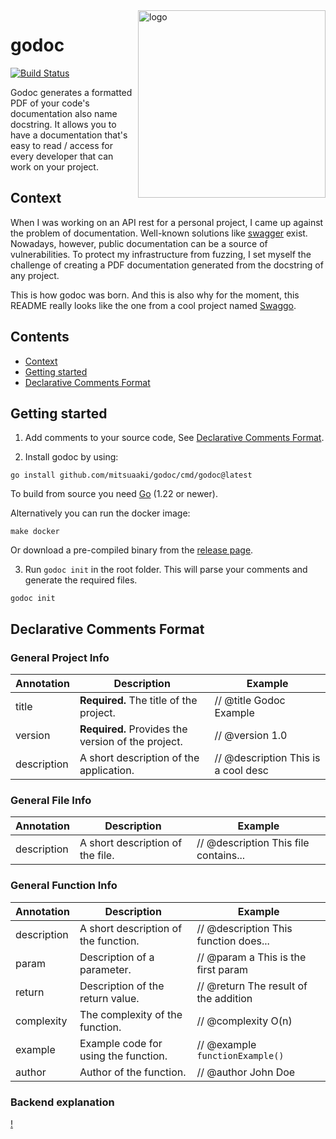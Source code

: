 <img align="right" width="300px" src="https://github.com/mitsuaaki/godoc/assets/69150061/25510cf3-17ca-44d2-93bb-81b698eb4504" alt="logo">

# godoc

[![Build Status]()]()

Godoc generates a formatted PDF of your code's documentation also name docstring.
It allows you to have a documentation that's easy to read / access for every developer that can work on your project.

## Context

When I was working on an API rest for a personal project, I came up against the problem of documentation. 
Well-known solutions like [swagger](https://swagger.io/) exist. 
Nowadays, however, public documentation can be a source of vulnerabilities. 
To protect my infrastructure from fuzzing, I set myself the challenge of creating a PDF documentation generated from the docstring of any project.

This is how godoc was born.
And this is also why for the moment, this README really looks like the one from a cool project named [Swaggo](https://github.com/swaggo).

## Contents
- [Context](#context)
- [Getting started](#getting-started)
- [Declarative Comments Format](#declarative-comments-format)

## Getting started

1. Add comments to your source code, See [Declarative Comments Format](#declarative-comments-format).

2. Install godoc by using:
```shell
go install github.com/mitsuaaki/godoc/cmd/godoc@latest 
```
To build from source you need [Go](https://golang.org/dl) (1.22 or newer).

Alternatively you can run the docker image:
```shell
make docker
```

Or download a pre-compiled binary from the [release page](https://github.com/mitsuaaki/godoc/releases).

3. Run `godoc init` in the root folder. This will parse your comments and generate the required files.
```shell
godoc init
```

## Declarative Comments Format

### General Project Info

| Annotation            | Description                                        | Example                             |
|-----------------------|----------------------------------------------------|-------------------------------------|
| title                 | **Required.** The title of the project.            | // @title Godoc Example             |
| version               | **Required.** Provides the version of the project. | // @version 1.0                     |
| description           | A short description of the application.            | // @description This is a cool desc |

### General File Info

| Annotation            | Description                                        | Example                               |
|-----------------------|----------------------------------------------------|---------------------------------------|
| description           | A short description of the file.                   | // @description This file contains... |

### General Function Info

| Annotation   | Description                          | Example                               |
|--------------|--------------------------------------|---------------------------------------|
| description  | A short description of the function. | // @description This function does... |
| param        | Description of a parameter.          | // @param a This is the first param   |
| return       | Description of the return value.     | // @return The result of the addition |
| complexity   | The complexity of the function.      | // @complexity O(n)                   |
| example      | Example code for using the function. | // @example `functionExample()`       |
| author       | Author of the function.              | // @author John Doe                   |

### Backend explanation

[!]()